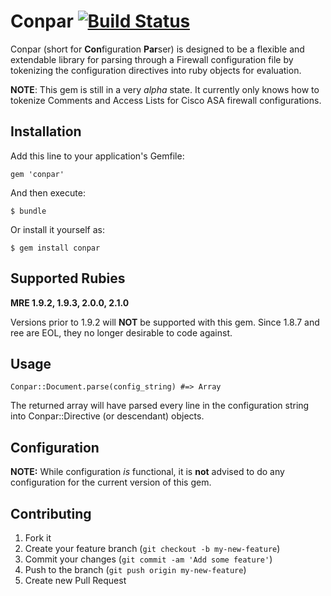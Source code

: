 # Conpar [![Build Status](https://travis-ci.org/CITguy/conpar.png?branch=master)](https://travis-ci.org/CITguy/conpar)

Conpar (short for **Con**figuration **Par**ser) is designed to be a flexible and extendable library for parsing through a Firewall configuration file by tokenizing the configuration directives into ruby objects for evaluation.

**NOTE**: This gem is still in a very _alpha_ state.  It currently only knows how to tokenize Comments and Access Lists for Cisco ASA firewall configurations.

## Installation

Add this line to your application's Gemfile:

    gem 'conpar'

And then execute:

    $ bundle

Or install it yourself as:

    $ gem install conpar

## Supported Rubies

**MRE 1.9.2, 1.9.3, 2.0.0, 2.1.0**

Versions prior to 1.9.2 will **NOT** be supported with this gem.
Since 1.8.7 and ree are EOL, they no longer desirable to code against.

## Usage

    Conpar::Document.parse(config_string) #=> Array

The returned array will have parsed every line in the configuration string into Conpar::Directive (or descendant) objects.

## Configuration
**NOTE:** While configuration _is_ functional, it is **not** advised to do any configuration for the current version of this gem.

## Contributing

1. Fork it
2. Create your feature branch (`git checkout -b my-new-feature`)
3. Commit your changes (`git commit -am 'Add some feature'`)
4. Push to the branch (`git push origin my-new-feature`)
5. Create new Pull Request
